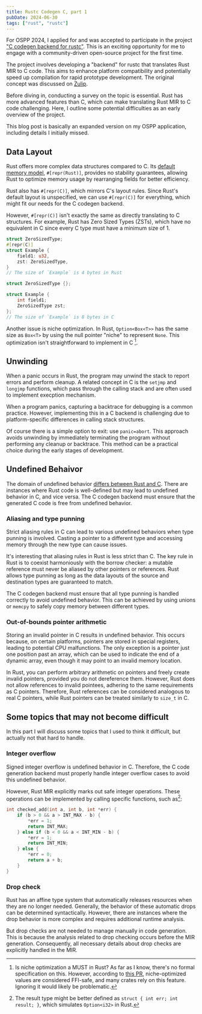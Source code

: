 ```yaml
---
title: Rustc Codegen C, part 1
pubDate: 2024-06-30
tags: ["rust", "rustc"]
---
```


For OSPP 2024, I applied for and was accepted to participate in the project ["C codegen backend for rustc"](https://blog.rust-lang.org/2024/05/07/OSPP-2024.html). This is an exciting opportunity for me to engage with a community-driven open-source project for the first time.

The project involves developing a "backend" for rustc that translates Rust MIR to C code. This aims to enhance platform compatibility and potentially speed up compilation for rapid prototype development. The original concept was discussed on [Zulip](https://rust-lang.zulipchat.com/#narrow/stream/122651-general/topic/rustc_codegen_c).

Before diving in, conducting a survey on the topic is essential. Rust has more advanced features than C, which can make translating Rust MIR to C code challenging. Here, I outline some potential difficulties as an early overview of the project.

This blog post is basically an expanded version on my OSPP application, including details I initially missed.

## Data Layout

Rust offers more complex data structures compared to C. Its [default memory model](https://doc.rust-lang.org/nomicon/repr-rust.html), `#[repr(Rust)]`, provides no stability guarantees, allowing Rust to optimize memory usage by rearranging fields for better efficiency.

Rust also has `#[repr(C)]`, which mirrors C's layout rules. Since Rust's default layout is unspecified, we can use `#[repr(C)]` for everything, which might fit our needs for the C codegen backend.

However, `#[repr(C)]` isn't exactly the same as directly translating to C structures. For example, Rust has Zero Sized Types (ZSTs), which have no equivalent in C since every C type must have a minimum size of 1.

```rust
struct ZeroSizedType;
#[repr(C)]
struct Example {
    field1: u32,
    zst: ZeroSizedType, 
}
// The size of `Example` is 4 bytes in Rust
```

```c
struct ZeroSizedType {};

struct Example {
    int field1;
    ZeroSizedType zst;
};
// The size of `Example` is 8 bytes in C
```

Another issue is niche optimization. In Rust, `Option<Box<T>>` has the same size as `Box<T>` by using the null pointer "niche" to represent `None`. This optimization isn't straightforward to implement in C [^1].

## Unwinding

When a panic occurs in Rust, the program may unwind the stack to report errors and perform cleanup. A related concept in C is the `setjmp` and `longjmp` functions, which pass through the calling stack and are often used to implement execption mechanism.

When a program panics, capturing a backtrace for debugging is a common practice. However, implementing this in a C backend is challenging due to platform-specific differences in calling stack structures.

Of course there is a simple option to exit: use `panic=abort`. This approach avoids unwinding by immediately terminating the program without performing any cleanup or backtrace. This method can be a practical choice during the early stages of development.

## Undefined Behaivor

The domain of undefined behavior [differs between Rust and C](https://www.youtube.com/watch?v=DG-VLezRkYQ). There are instances where Rust code is well-defined but may lead to undefined behavior in C, and vice versa. The C codegen backend must ensure that the generated C code is free from undefined behavior.

### Aliasing and type punning

Strict aliasing rules in C can lead to various undefined behaviors when type punning is involved. Casting a pointer to a different type and accessing memory through the new type can cause issues.

It's interesting that aliasing rules in Rust is less strict than C. The key rule in Rust is to coexist harmoniously with the borrow checker: a mutable reference must never be aliased by other pointers or references. Rust allows type punning as long as the data layouts of the source and destination types are guaranteed to match.

The C codegen backend must ensure that all type punning is handled correctly to avoid undefined behavior. This can be achieved by using unions or `memcpy` to safely copy memory between different types.

### Out-of-bounds pointer arithmetic

Storing an invalid pointer in C results in undefined behavior. This occurs because,  on certain platforms, pointers are stored in special registers, leading to potential CPU malfunctions. The only exception is a pointer just one position past an array, which can be used to indicate the end of a dynamic array, even though it may point to an invalid memory location.

In Rust, you can perform arbitrary arithmetic on pointers and freely create invalid pointers, provided you do not dereference them. However, Rust does not allow references to invalid pointees, adhering to the same requirements as C pointers. Therefore, Rust references can be considered analogous to real C pointers, while Rust pointers can be treated similarly to `size_t` in C.

## Some topics that may not become difficult

In this part I will discuss some topics that I used to think it difficult, but actually not that hard to handle.

### Integer overflow

Signed integer overflow is undefined behavior in C. Therefore, the C code generation backend must properly handle integer overflow cases to avoid this undefined behavior.

However, Rust MIR explicitly marks out safe integer operations. These operations can be implemented by calling specific functions, such as[^2]:

```c
int checked_add(int a, int b, int *err) {
    if (b > 0 && a > INT_MAX - b) {
        *err = 1;
        return INT_MAX;
    } else if (b < 0 && a < INT_MIN - b) {
        *err = 1;
        return INT_MIN;
    } else {
        *err = 0;
        return a + b;
    }
}
```

### Drop check

Rust has an affine type system that automatically releases resources when they are no longer needed. Generally, the behavior of these automatic drops can be determined syntactically. However, there are instances where the drop behavior is more complex and requires additional runtime analysis.

But drop checks are not needed to manage manually in code generation. This is because the analysis related to drop checking occurs before the MIR generation. Consequently, all necessary details about drop checks are explicitly handled in the MIR.

[^1]: Is niche optimization a MUST in Rust? As far as I know, there's no formal specification on this. However, according to [this PR](https://github.com/rust-lang/rust/pull/60300), niche-optimized values are considered FFI-safe, and many crates rely on this feature. Ignoring it would likely be problematic.
[^2]: The result type might be better defined as `struct { int err; int result; }`, which simulates `Option<i32>` in Rust.
